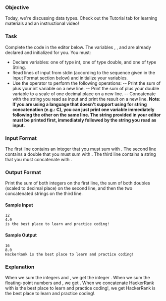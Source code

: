 ### Objective 
Today, we're discussing data types. Check out the Tutorial tab for learning materials and an instructional video!

### Task 
Complete the code in the editor below. The variables , , and  are already declared and initialized for you. You must:

- Declare  variables: one of type int, one of type double, and one of type String.
- Read  lines of input from stdin (according to the sequence given in the Input Format section below) and initialize your  variables.
- Use the  operator to perform the following operations: 
-- Print the sum of  plus your int variable on a new line.
-- Print the sum of  plus your double variable to a scale of one decimal place on a new line.
-- Concatenate  with the string you read as input and print the result on a new line.
**Note: If you are using a language that doesn't support using  for string concatenation (e.g.: C), you can just print one variable immediately following the other on the same line. The string provided in your editor must be printed first, immediately followed by the string you read as input.**

### Input Format

The first line contains an integer that you must sum with . 
The second line contains a double that you must sum with . 
The third line contains a string that you must concatenate with .

### Output Format

Print the sum of both integers on the first line, the sum of both doubles (scaled to  decimal place) on the second line, and then the two concatenated strings on the third line.

#### Sample Input
```
12
4.0
is the best place to learn and practice coding!
```
#### Sample Output
```
16
8.0
HackerRank is the best place to learn and practice coding!
```

### Explanation

When we sum the integers  and , we get the integer . 
When we sum the floating-point numbers  and , we get . 
When we concatenate HackerRank with is the best place to learn and practice coding!, we get HackerRank is the best place to learn and practice coding!.
